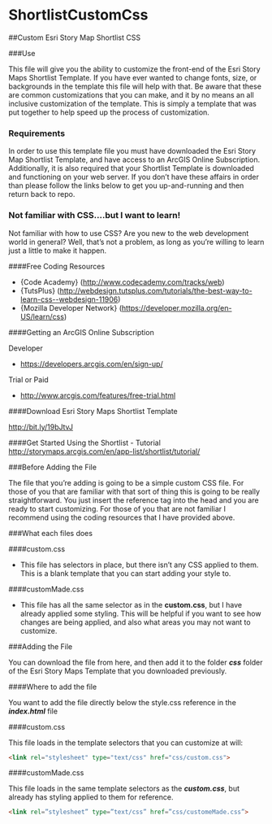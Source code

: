 ShortlistCustomCss
==================


##Custom Esri Story Map Shortlist CSS

###Use

This file will give you the ability to customize the front-end of the Esri Story Maps Shortlist Template.  If you have ever wanted to change fonts, size, or backgrounds in the template this file will help with that.  Be aware that these are common customizations that you can make, and it by no means an all inclusive customization of the template.  This is simply a template that was put together to help speed up the process of customization.

### Requirements

In order to use this template file you must have downloaded the Esri Story Map Shortlist Template, and have access to an ArcGIS Online Subscription.  Additionally, it is also required that your Shortlist Template is downloaded and functioning on your web server. If you don’t have these affairs in order than please follow the links below to get you up-and-running and then return back to repo.  

### Not familiar with CSS….but I want to learn!

Not familiar with how to use CSS?  Are you new to the web development world in general?  Well, that’s not a problem, as long as you’re willing to learn just a little to make it happen.  

####Free Coding Resources

+ {Code Academy} (http://www.codecademy.com/tracks/web)
+ {TutsPlus} (http://webdesign.tutsplus.com/tutorials/the-best-way-to-learn-css--webdesign-11906)
+ {Mozilla Developer Network} (https://developer.mozilla.org/en-US/learn/css)

####Getting an ArcGIS Online Subscription 

Developer
+ https://developers.arcgis.com/en/sign-up/

Trial or Paid
+ http://www.arcgis.com/features/free-trial.html
 
####Download Esri Story Maps Shortlist Template

http://bit.ly/19bJtvJ

####Get Started Using the Shortlist - Tutorial
http://storymaps.arcgis.com/en/app-list/shortlist/tutorial/


###Before Adding the File 

The file that you’re adding is going to be a simple custom CSS file.  For those of you that are familiar with that sort of thing this is going to be really straightforward.  You just insert the reference tag into the head and you are ready to start customizing.  For those of you that are not familiar I recommend using the coding resources that I have provided above.  

###What each files does

####custom.css 
+ This file has selectors in place, but there isn’t any CSS applied to them.  This is a blank template that you can start adding your style to.


####customMade.css
+ This file has all the same selector as in the **custom.css**, but I have already applied some styling.  This will be helpful if you want to see how changes are being applied, and also what areas you may not want to customize.


###Adding the File

You can download the file from here, and then add it to the folder ***css*** folder of the Esri Story Maps Template that you downloaded previously.



####Where to add the file

You want to add the file directly below the style.css reference in the ***index.html*** file

####custom.css

This file loads in the template selectors that you can customize at will:

````html
<link rel="stylesheet" type="text/css" href="css/custom.css">
````

####customMade.css

This file loads in the same template selectors as the ***custom.css***, but already has styling applied to them for reference.

````html
<link rel=”stylesheet” type=”text/css” href=”css/customeMade.css”>
````









